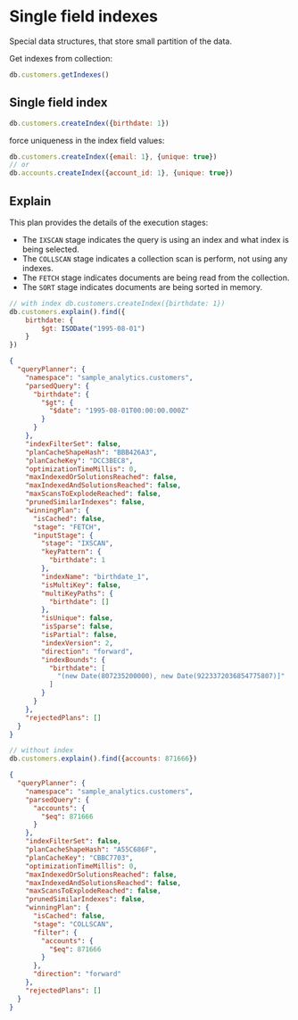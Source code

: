 # Single field indexes

Special data structures, that store small partition of the data.

Get indexes from collection:

```javascript
db.customers.getIndexes()
```

## Single field index

```javascript
db.customers.createIndex({birthdate: 1})
```

force uniqueness in the index field values:

```javascript
db.customers.createIndex({email: 1}, {unique: true})
// or
db.accounts.createIndex({account_id: 1}, {unique: true})
```

## Explain

This plan provides the details of the execution stages:

* The `IXSCAN` stage indicates the query is using an index and what index is being selected.
* The `COLLSCAN` stage indicates a collection scan is perform, not using any indexes.
* The `FETCH` stage indicates documents are being read from the collection.
* The `SORT` stage indicates documents are being sorted in memory.

```javascript
// with index db.customers.createIndex({birthdate: 1})
db.customers.explain().find({
    birthdate: {
        $gt: ISODate("1995-08-01")
    }
})
```

```json
{
  "queryPlanner": {
    "namespace": "sample_analytics.customers",
    "parsedQuery": {
      "birthdate": {
        "$gt": {
          "$date": "1995-08-01T00:00:00.000Z"
        }
      }
    },
    "indexFilterSet": false,
    "planCacheShapeHash": "BBB426A3",
    "planCacheKey": "DCC3BEC8",
    "optimizationTimeMillis": 0,
    "maxIndexedOrSolutionsReached": false,
    "maxIndexedAndSolutionsReached": false,
    "maxScansToExplodeReached": false,
    "prunedSimilarIndexes": false,
    "winningPlan": {
      "isCached": false,
      "stage": "FETCH",
      "inputStage": {
        "stage": "IXSCAN",
        "keyPattern": {
          "birthdate": 1
        },
        "indexName": "birthdate_1",
        "isMultiKey": false,
        "multiKeyPaths": {
          "birthdate": []
        },
        "isUnique": false,
        "isSparse": false,
        "isPartial": false,
        "indexVersion": 2,
        "direction": "forward",
        "indexBounds": {
          "birthdate": [
            "(new Date(807235200000), new Date(9223372036854775807)]"
          ]
        }
      }
    },
    "rejectedPlans": []
  }
}
```

```javascript
// without index
db.customers.explain().find({accounts: 871666})
```

```json
{
  "queryPlanner": {
    "namespace": "sample_analytics.customers",
    "parsedQuery": {
      "accounts": {
        "$eq": 871666
      }
    },
    "indexFilterSet": false,
    "planCacheShapeHash": "A55C686F",
    "planCacheKey": "CBBC7703",
    "optimizationTimeMillis": 0,
    "maxIndexedOrSolutionsReached": false,
    "maxIndexedAndSolutionsReached": false,
    "maxScansToExplodeReached": false,
    "prunedSimilarIndexes": false,
    "winningPlan": {
      "isCached": false,
      "stage": "COLLSCAN",
      "filter": {
        "accounts": {
          "$eq": 871666
        }
      },
      "direction": "forward"
    },
    "rejectedPlans": []
  }
}
```
